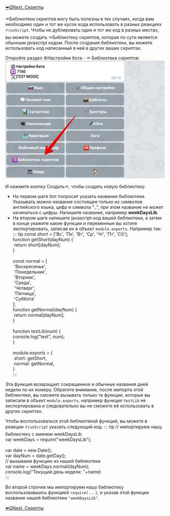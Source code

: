 
[⬅️QNext. Скрипты](/docs-test/ph/QNextBot-Scripts-10-29)



♒️Библиотеки скриптов могу быть полезны в тех случаях, когда вам необходимо один и тот же кусок кода использовать в разных реакциях ⚡️`runScript`. Чтобы не дублировать один и тот же код в разных местах, вы можете создать ♒️Библиотеку скриптов, которая по сути является обычным javascript кодом. После создания библиотеки, вы можете использовать код написанный в ней в других ваших скриптах.



Откройте раздел ⚙️Настройки бота - ♒️ Библиотека скриптов:
![Библиотека скриптов qnext.](./1.png)

И нажмите кнопку Создать♒️, чтобы создать новую библиотеку:
* На первом шаге бот попросит указать название библиотеки. Указывать можно название состоящее только из символов английского языка, цифр и символа "_", при этом название не может начинаться с цифры. Напишите название, например **weekDaysLib**.
* На втором шаге напишите javascript-код вашей библиотеки, а затем в конце укажите какие функции и переменные вы хотите экспортировать, записав  их в объект `module.exports`. Например так:
::: tip
const short = ['Вс', 'Пн', 'Вт', 'Ср', 'Чт', 'Пт', 'Сб'];<br>function getShort(dayNum) {<br> return short[dayNum];<br>}<br><br>const normal = [<br> 'Воскресенье',<br> 'Понедельник',<br> 'Вторник',<br> 'Среда',<br> 'Четверг',<br> 'Пятница',<br> 'Суббота'<br>];<br>function getNormal(dayNum) {<br> return normal[dayNum];<br>}<br><br>function testLib(num) {<br>  console.log("test", num);<br>}<br><br>module.exports = {<br> short: getShort,<br> normal: getNormal,<br>}<br>
:::

Эта функция возвращает сокращенное и обычные названия дней недели по их номеру. Обратите внимание, после импорта этой библиотеки, вы сможете вызывать только те функции, которые вы записали в объект `module.exports`, например функция `testLib` не экспортирована и следовательно вы не сможете её использовать в других скриптах.

Чтобы воспользоваться этой библиотекой функций, вы можете в реакции ⚡️`runScript` указать следующий код:
::: tip
// импортируем нашу библиотеку с именем weekDaysLib<br>var weekDays = require("weekDaysLib");<br><br>var date = new Date();<br>var dayNum = date.getDay();<br>// вызываем функцию из нашей библиотеки<br>var name = weekDays.normal(dayNum);<br>console.log("Текущий день недели: "+name)<br>
:::

Во второй строчке мы импортируем нашу библиотеку воспользовавшись функцией  `require(...)`, и указав этой функции название нашей библиотеки `"weekDaysLib"`. 



[⬅️QNext. Скрипты](/docs-test/ph/QNextBot-Scripts-10-29)